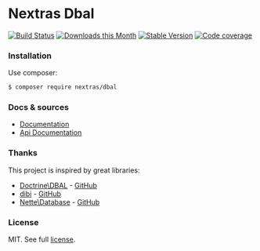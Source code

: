 Nextras Dbal
============

[![Build Status](https://travis-ci.org/nextras/dbal.svg?branch=master)](https://travis-ci.org/nextras/dbal)
[![Downloads this Month](https://img.shields.io/packagist/dm/nextras/dbal.svg?style=flat)](https://packagist.org/packages/nextras/dbal)
[![Stable Version](https://poser.pugx.org/nextras/dbal/v/stable)](https://packagist.org/packages/nextras/dbal)
[![Code coverage](https://img.shields.io/coveralls/nextras/dbal.svg?style=flat)](https://coveralls.io/r/nextras/dbal)

### Installation

Use composer:

```bash
$ composer require nextras/dbal
```

### Docs & sources

- [Documentation](https://nextras.org/dbal/docs)
- [Api Documentation](https://codedoc.pub/nextras/dbal)

### Thanks

This project is inspired by great libraries:
- [Doctrine\DBAL](http://www.doctrine-project.org) - [GitHub](https://github.com/doctrine/dbal)
- [dibi](http://dibiphp.org) - [GitHub](https://github.com/dg/dibi)
- [Nette\Database](http://nette.org) - [GitHub](https://github.com/nette/database)

### License

MIT. See full [license](license.md).
